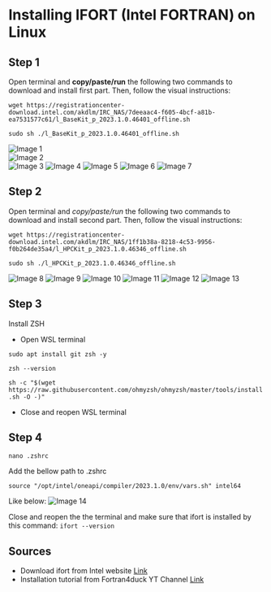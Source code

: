 # Installing IFORT (Intel FORTRAN) on Linux

## Step 1
Open terminal and **copy/paste/run** the following two commands to download and install first part. Then, follow the visual instructions:

`wget https://registrationcenter-download.intel.com/akdlm/IRC_NAS/7deeaac4-f605-4bcf-a81b-ea7531577c61/l_BaseKit_p_2023.1.0.46401_offline.sh`

`sudo sh ./l_BaseKit_p_2023.1.0.46401_offline.sh`

![Image 1](0.%20Source%20docs/images/image1.png)<br>
![Image 2](0.%20Source%20docs/images/image2.png)<br>
![Image 3](0.%20Source%20docs/images/image3.png)
![Image 4](0.%20Source%20docs/images/image4.png)
![Image 5](0.%20Source%20docs/images/image5.png)
![Image 6](0.%20Source%20docs/images/image6.png)
![Image 7](0.%20Source%20docs/images/image7.png)

## Step 2
Open terminal and *copy/paste/run* the following two commands to download and install second part. Then, follow the visual instructions:

`wget https://registrationcenter-download.intel.com/akdlm/IRC_NAS/1ff1b38a-8218-4c53-9956-f0b264de35a4/l_HPCKit_p_2023.1.0.46346_offline.sh`

`sudo sh ./l_HPCKit_p_2023.1.0.46346_offline.sh`

![Image 8 ](0.%20Source%20docs/images/image8.png)
![Image 9 ](0.%20Source%20docs/images/image9.png)
![Image 10](0.%20Source%20docs/images/image10.png)
![Image 11](0.%20Source%20docs/images/image11.png)
![Image 12](0.%20Source%20docs/images/image12.png)
![Image 13](0.%20Source%20docs/images/image13.png)

## Step 3
Install ZSH
- Open WSL terminal

`sudo apt install git zsh -y`

`zsh --version`

`sh -c "$(wget https://raw.githubusercontent.com/ohmyzsh/ohmyzsh/master/tools/install.sh -O -)"`

- Close and reopen WSL terminal

## Step 4

`nano .zshrc`

Add the bellow path to .zshrc

`source "/opt/intel/oneapi/compiler/2023.1.0/env/vars.sh" intel64`

Like below:
![Image 14](0.%20Source%20docs/images/image14.png)

Close and reopen the the terminal and make sure that ifort is installed by this command:
`ifort --version`

## Sources
- Download ifort from Intel website [Link](https://www.intel.com/content/www/us/en/developer/tools/oneapi/base-toolkit-download.html?operatingsystem=linux&distributions=offline&version=2023.1)
- Installation tutorial from Fortran4duck YT Channel [Link](https://www.youtube.com/watch?v=ULR9Esf3sDc)
